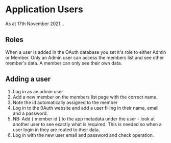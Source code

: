 # Application Users

As at 17th November 2021...

## Roles

When a user is added in the OAuth database you set it's role to either Admin or Member.  Only an Admin user can access the members list and see other member's data.  A member can only see their own data.

## Adding a user

1. Log in as an admin user
2. Add a new member on the members list page with the correct name.
3. Note the id automatically assigned to the member
4. Log in to the 0Auth website and add a user filling in their name, email and a password.
5. NB: Add { member id } to the app metadata under the user - look at another user to see exactly what is required.  This is needed so when a user login in they are routed to their data.
6. Log in with the new user email and password and check operation.
